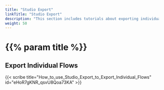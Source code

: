 ```yaml
---
title: "Studio Export"
linkTitle: "Studio Export"
description: "This section includes tutorials about exporting individual flows."
weight: 50
---
```


# {{% param title %}}

## Export Individual Flows

{{< scribe title="How_to_use_Studio_Export_to_Export_Individual_Flows" id="eHoR7gKNR_qsvU8Qoa73KA" >}}
